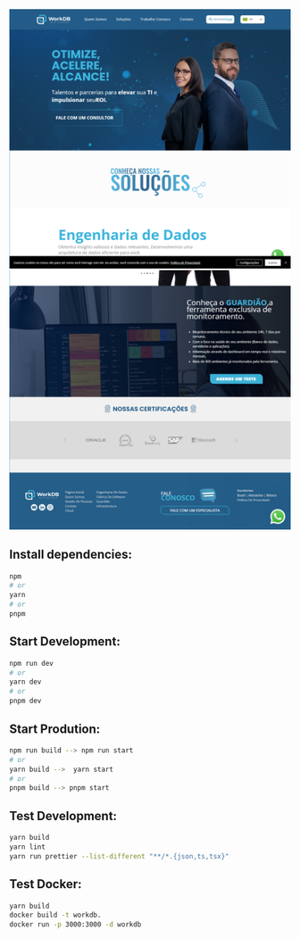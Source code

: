 <img  src="/public/images/captura1.png" alt="captura1"  title="captura1" style="max-width: 100%;" />
<img  src="/public/images/captura2.png" alt="captura2"  title="captura2" style="max-width: 100%;" />

## Install dependencies:

```bash
npm
# or
yarn
# or
pnpm
```

## Start Development:

```bash
npm run dev
# or
yarn dev
# or
pnpm dev
```

## Start Prodution:

```bash
npm run build --> npm run start
# or
yarn build -->  yarn start
# or
pnpm build --> pnpm start
```

## Test Development:

```bash
yarn build
yarn lint
yarn run prettier --list-different "**/*.{json,ts,tsx}"
```

## Test Docker:

```bash
yarn build
docker build -t workdb.
docker run -p 3000:3000 -d workdb
```
